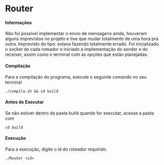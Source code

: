 # Router

#### Informações

Não foi possível implementar o envio de mensagens ainda, houveram alguns imprevistos no projeto e tive que mudar totalmente de uma hora pra outra. Imprevisto do tipo: estava fazendo totalmente errado.
Foi inicializado o socket de cada roteador e iniciado a implementação do sender e do receiver, assim como o terminal com as opções que estão planejadas.

#### Compilação

Para a compilação do programa, execute o seguinte comando no seu terminal

```
./compila.sh && cd build
```

#### Antes de Executar

Se não estiver dentro da pasta build quando for executar, acesse a pasta com

```
cd build
```
#### Execução

Para a execução, digite o id do roteador requirido.

```
./Router <id>
```
